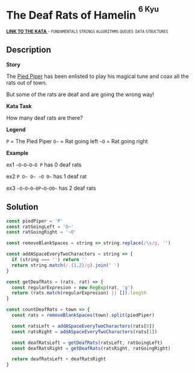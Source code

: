 <h1>The Deaf Rats of Hamelin <sup><sup>6 Kyu</sup></sup></h1>

<sup>
  <a href="https://www.codewars.com/kata/598106cb34e205e074000031">
    <strong>LINK TO THE KATA</strong>
  </a> - <code>FUNDAMENTALS</code> <code>STRINGS</code> <code>ALGORITHMS</code> <code>QUEUES DATA</code> <code>STRUCTURES</code>
</sup>

## Description

**Story**

The [Pied Piper](https://en.wikipedia.org/wiki/Pied_Piper_of_Hamelin) has been enlisted to play his magical tune and coax all the rats out of town.

But some of the rats are deaf and are going the wrong way!

**Kata Task**

How many deaf rats are there?

**Legend**

`P` = The Pied Piper
`O~` = Rat going left
`~O` = Rat going right

**Example**

ex1 `~O~O~O~O P` has 0 deaf rats

ex2 `P O~ O~ ~O O~` has 1 deaf rat

ex3 `~O~O~O~OP~O~OO~` has 2 deaf rats

## Solution

```javascript
const piedPiper = 'P'
const ratGoingLeft = 'O~'
const ratGoingRight = '~O'

const removeBlankSpaces = string => string.replace(/\s/g, '')

const addASpaceEveryTwoCharacters = string => {
  if (string === '') return ''
  return string.match(/.{1,2}/g).join(' ')
}

const getDeafRats = (rats, rat) => {
  const regularExpresion = new RegExp(rat, 'g')
  return (rats.match(regularExpresion) || []).length
}

const countDeafRats = town => {
  const rats = removeBlankSpaces(town).split(piedPiper)

  const ratsLeft = addASpaceEveryTwoCharacters(rats[0])
  const ratsRight = addASpaceEveryTwoCharacters(rats[1])

  const deafRatsLeft = getDeafRats(ratsLeft, ratGoingLeft)
  const deafRatsRight = getDeafRats(ratsRight, ratGoingRight)

  return deafRatsLeft + deafRatsRight
}
```
